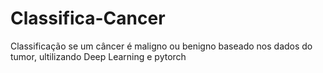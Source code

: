 # Classifica-Cancer
Classificação se um câncer é maligno ou benigno baseado nos dados do tumor, ultilizando Deep Learning e pytorch 
